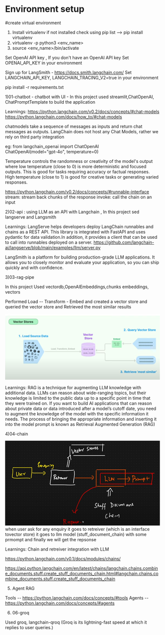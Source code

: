 # Environment setup

#create virtual environment

1. Install virtualenv if not installed check using pip list --> pip install virtualenv
2. virtualenv -p python3 <env_name>
3. source <env_name>/bin/activate

Set OpenAI API key , If you don't have an OpenAI API key
Set OPENAI_API_KEY in your environment

Sign up for LangSmith - https://docs.smith.langchain.com/
Set LANGCHAIN_API_KEY, LANGCHAIN_TRACING_V2=true in your environment

pip install -r requirements.txt

1)01-chatbot - chatbot with UI - In this project used streamlit,ChatOpenAI, ChatPromptTemplate to build the application

Learnings:
https://python.langchain.com/v0.2/docs/concepts/#chat-models
https://python.langchain.com/docs/how_to/#chat-models

chatmodels take a sequence of messages as inputs and return chat messages as outputs. LangChain does not host any Chat Models, rather we rely on third party integration

eg:
from langchain_openai import ChatOpenAI \
ChatOpenAI(model="gpt-4o", temperature=0)

Temperature controls the randomness or creativity of the model's output where
low temperature (close to 0) is more deterministic and focused outputs. This is good for tasks requiring accuracy or factual responses.
High temperature (close to 1) is good for creative tasks or generating varied responses.

https://python.langchain.com/v0.2/docs/concepts/#runnable-interface
stream: stream back chunks of the response
invoke: call the chain on an input

2)02-api : using LLM as an API with Langchain , In this project sed langserve and Langsmith

Learnings:
LangServe helps developers deploy LangChain runnables and chains as a REST API.
This library is integrated with FastAPI and uses pydantic for data validation.In addition, it provides a client that can be used to call into runnables deployed on a server.
https://github.com/langchain-ai/langserve/blob/main/examples/llm/server.py

LangSmith is a platform for building production-grade LLM applications. It allows you to closely monitor and evaluate your application, so you can ship quickly and with confidence.

3)03-rag-pipe

In this project Used vectordb,OpenAIEmbeddings,chunks
embeddings, vectors

Performed Load -- Transform - Embed and created a vector store and queried the vector store and Retrieved the most similar results

![alt text](image.png)

Learnings:
RAG is a technique for augmenting LLM knowledge with additional data.
LLMs can reason about wide-ranging topics, but their knowledge is limited to the public data up to a specific point in time that they were trained on. If you want to build AI applications that can reason about private data or data introduced after a model’s cutoff date, you need to augment the knowledge of the model with the specific information it needs. The process of bringing the appropriate information and inserting it into the model prompt is known as Retrieval Augmented Generation (RAG)

4)04-chain

![alt text](retriever.png)
when user ask for any enquiry it goes to retreiver (which is an interface tovector store) it goes to llm model (stuff_document_chain) with some prmompt and finally we will get the repsonse

Learnings:
Chain and retreiver integration with LLM

https://python.langchain.com/v0.1/docs/modules/chains/

https://api.python.langchain.com/en/latest/chains/langchain.chains.combine_documents.stuff.create_stuff_documents_chain.html#langchain.chains.combine_documents.stuff.create_stuff_documents_chain

5. Agent RAG

Tools -- https://python.langchain.com/docs/concepts/#tools
Agents -- https://python.langchain.com/docs/concepts/#agents

6. 06-groq

Used groq, langchain-qroq
(Groq is its lightning-fast speed at which it replies to user queries.)
